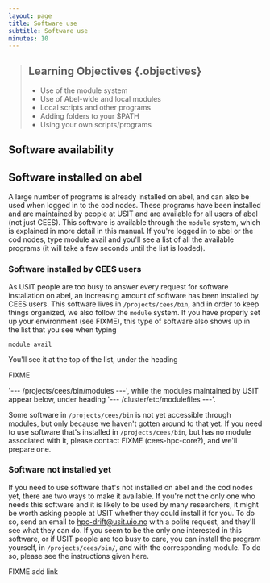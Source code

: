 ```yaml
---
layout: page
title: Software use  
subtitle: Software use  
minutes: 10
---
```

> ## Learning Objectives {.objectives}
>
> * Use of the module system
> * Use of Abel-wide and local modules
> * Local scripts and other programs
> * Adding folders to your $PATH
> * Using your own scripts/programs

## Software availability  

## Software installed on abel  

A large number of programs is already installed on abel, and can also be used when logged in to the cod nodes. These programs have been installed and are maintained by people at USIT and are available for all users of abel (not just CEES). This software is available through the `module` system, which is explained in more detail in this manual. If you're logged in to abel or the cod nodes, type module avail and you'll see a list of all the available programs (it will take a few seconds until the list is loaded).

### Software installed by CEES users  

As USIT people are too busy to answer every request for software installation on abel, an increasing amount of software has been installed by CEES users. This software lives in `/projects/cees/bin`, and in order to keep things organized, we also follow the `module` system. If you have properly set up your environment (see FIXME), this type of software also shows up in the list that you see when typing 

```
module avail
```
You'll see it at the top of the list, under the heading 

FIXME

'--- /projects/cees/bin/modules ---', while the modules maintained by USIT appear below, under heading '--- /cluster/etc/modulefiles ---'. 

Some software in `/projects/cees/bin` is not yet accessible through modules, but only because we haven't gotten around to that yet. If you need to use software that's installed in `/projects/cees/bin`, but has no module associated with it, please contact FIXME (cees-hpc-core?), and we'll prepare one.


### Software not installed yet  

If you need to use software that's not installed on abel and the cod nodes yet, there are two ways to make it available. If you're not the only one who needs this software and it is likely to be used by many researchers, it might be worth asking people at USIT whether they could install it for you. To do so, send an email to hpc-drift@usit.uio.no with a polite request, and they'll see what they can do. If you seem to be the only one interested in this software, or if USIT people are too busy to care, you can install the program yourself, in `/projects/cees/bin/`, and with the corresponding module. To do so, please see the instructions given here.

FIXME add link

